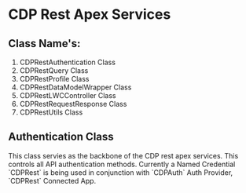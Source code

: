 # CDP Rest Apex Services  

## Class Name's:
1. CDPRestAuthentication Class
2. CDPRestQuery Class
3. CDPRestProfile Class
4. CDPRestDataModelWrapper Class
5. CDPRestLWCController Class
6. CDPRestRequestResponse Class
7. CDPRestUtils Class

## Authentication Class
<p> This class servies as the backbone of the CDP rest apex services.  This controls all 
    API authentication methods.  Currently a Named Credential `CDPRest` is being used in conjunction with `CDPAuth` Auth Provider, 
    `CDPRest` Connected App.  

